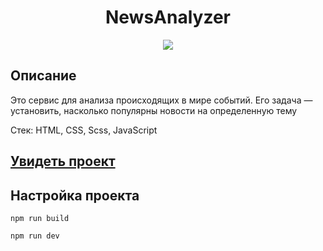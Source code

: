 <h1 align="center">NewsAnalyzer</h1>
<p align="center">
  <img src="https://img.shields.io/badge/made%20by-opv1-blue.svg">
</p>

## Описание

Это сервис для анализа происходящих в мире событий. Его задача — установить, насколько популярны новости на определенную тему

Стек: HTML, CSS, Scss, JavaScript

## [Увидеть проект](https://opv1.github.io/analyzer-app-yp/)

## Настройка проекта

```
npm run build
```

```
npm run dev
```
